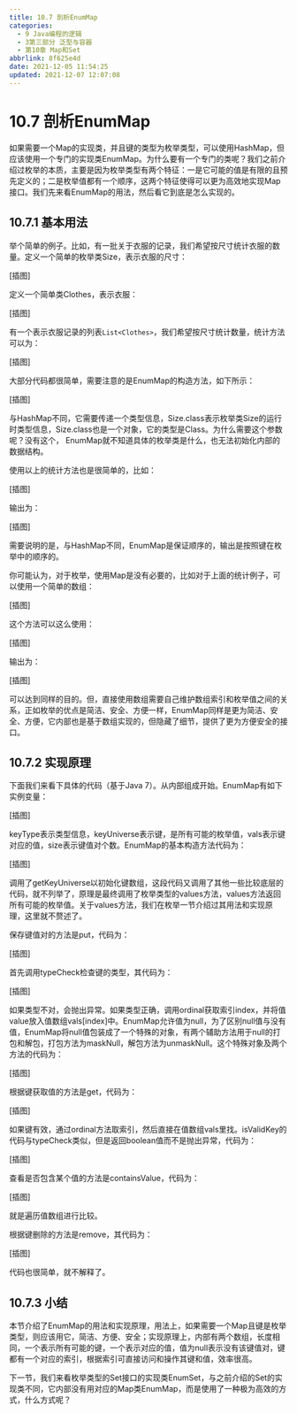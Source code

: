 ```yaml
---
title: 10.7 剖析EnumMap
categories:
  - 9 Java编程的逻辑
  - 3第三部分 泛型与容器
  - 第10章 Map和Set
abbrlink: 8f625e4d
date: 2021-12-05 11:54:25
updated: 2021-12-07 12:07:08
---
```

# 10.7 剖析EnumMap
如果需要一个Map的实现类，并且键的类型为枚举类型，可以使用HashMap，但应该使用一个专门的实现类EnumMap。为什么要有一个专门的类呢？我们之前介绍过枚举的本质，主要是因为枚举类型有两个特征：一是它可能的值是有限的且预先定义的；二是枚举值都有一个顺序，这两个特征使得可以更为高效地实现Map接口。我们先来看EnumMap的用法，然后看它到底是怎么实现的。

## 10.7.1 基本用法
举个简单的例子。比如，有一批关于衣服的记录，我们希望按尺寸统计衣服的数量。定义一个简单的枚举类Size，表示衣服的尺寸：

[插图]

定义一个简单类Clothes，表示衣服：

[插图]

有一个表示衣服记录的列表`List<Clothes>`，我们希望按尺寸统计数量，统计方法可以为：

[插图]

大部分代码都很简单，需要注意的是EnumMap的构造方法，如下所示：

[插图]

与HashMap不同，它需要传递一个类型信息，Size.class表示枚举类Size的运行时类型信息，Size.class也是一个对象，它的类型是Class。为什么需要这个参数呢？没有这个， EnumMap就不知道具体的枚举类是什么，也无法初始化内部的数据结构。

使用以上的统计方法也是很简单的，比如：

[插图]

输出为：

[插图]

需要说明的是，与HashMap不同，EnumMap是保证顺序的，输出是按照键在枚举中的顺序的。

你可能认为，对于枚举，使用Map是没有必要的，比如对于上面的统计例子，可以使用一个简单的数组：

[插图]

这个方法可以这么使用：

[插图]

输出为：

[插图]

可以达到同样的目的。但，直接使用数组需要自己维护数组索引和枚举值之间的关系，正如枚举的优点是简洁、安全、方便一样，EnumMap同样是更为简洁、安全、方便，它内部也是基于数组实现的，但隐藏了细节，提供了更为方便安全的接口。

## 10.7.2 实现原理
下面我们来看下具体的代码（基于Java 
7）。从内部组成开始。EnumMap有如下实例变量：

[插图]

keyType表示类型信息，keyUniverse表示键，是所有可能的枚举值，vals表示键对应的值，size表示键值对个数。EnumMap的基本构造方法代码为：

[插图]

调用了getKeyUniverse以初始化键数组，这段代码又调用了其他一些比较底层的代码，就不列举了，原理是最终调用了枚举类型的values方法，values方法返回所有可能的枚举值。关于values方法，我们在枚举一节介绍过其用法和实现原理，这里就不赘述了。

保存键值对的方法是put，代码为：

[插图]

首先调用typeCheck检查键的类型，其代码为：

[插图]

如果类型不对，会抛出异常。如果类型正确，调用ordinal获取索引index，并将值value放入值数组vals[index]中。EnumMap允许值为null，为了区别null值与没有值，EnumMap将null值包装成了一个特殊的对象，有两个辅助方法用于null的打包和解包，打包方法为maskNull，解包方法为unmaskNull。这个特殊对象及两个方法的代码为：

[插图]

根据键获取值的方法是get，代码为：

[插图]

如果键有效，通过ordinal方法取索引，然后直接在值数组vals里找。isValidKey的代码与typeCheck类似，但是返回boolean值而不是抛出异常，代码为：

[插图]

查看是否包含某个值的方法是containsValue，代码为：

[插图]

就是遍历值数组进行比较。

根据键删除的方法是remove，其代码为：

[插图]

代码也很简单，就不解释了。

## 10.7.3 小结
本节介绍了EnumMap的用法和实现原理，用法上，如果需要一个Map且键是枚举类型，则应该用它，简洁、方便、安全；实现原理上，内部有两个数组，长度相同，一个表示所有可能的键，一个表示对应的值，值为null表示没有该键值对，键都有一个对应的索引，根据索引可直接访问和操作其键和值，效率很高。

下一节，我们来看枚举类型的Set接口的实现类EnumSet，与之前介绍的Set的实现类不同，它内部没有用对应的Map类EnumMap，而是使用了一种极为高效的方式，什么方式呢？
